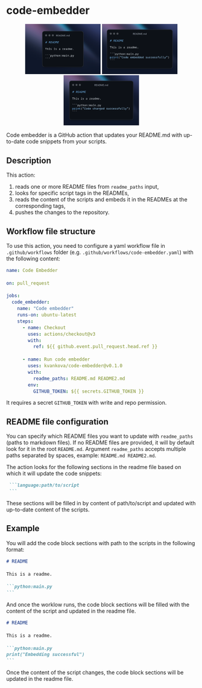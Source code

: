 # code-embedder
<p align="center">
  <img src="assets/first.png" alt="Image 1" width="200" />
  <img src="assets/middle.png" alt="Image 2" width="200" />
  <img src="assets/last.png" alt="Image 3" width="200" />
</p>

Code embedder is a GitHub action that updates your README.md with up-to-date code snippets from your scripts.

## Description
This action:
1. reads one or more README files from `readme_paths` input,
1. looks for specific script tags in the READMEs,
1. reads the content of the scripts and embeds it in the READMEs at the corresponding tags,
1. pushes the changes to the repository.

## Workflow file structure
To use this action, you need to configure a yaml workflow file in `.github/workflows` folder (e.g. `.github/workflows/code-embedder.yaml`) with the following content:

```yaml:.github/workflows/code-embedder.yml
name: Code Embedder

on: pull_request

jobs:
  code_embedder:
    name: "Code embedder"
    runs-on: ubuntu-latest
    steps:
      - name: Checkout
        uses: actions/checkout@v3
        with:
          ref: ${{ github.event.pull_request.head.ref }}

      - name: Run code embedder
        uses: kvankova/code-embedder@v0.1.0
        with:
          readme_paths: README.md README2.md
        env:
          GITHUB_TOKEN: ${{ secrets.GITHUB_TOKEN }}

```
It requires a secret `GITHUB_TOKEN` with write and repo permission.

## README file configuration
You can specify which README files you want to update with `readme_paths` (paths to markdown files). If no README files are provided, it will by default look for it in the root `README.md`. Argument `readme_paths` accepts multiple paths separated by spaces, example: `README.md README2.md`.

The action looks for the following sections in the readme file based on which it will update the code snippets:
````md
 ```language:path/to/script
 ```
````
These sections will be filled in by content of path/to/script and updated with up-to-date content of the scripts.

## Example

You will add the code block sections with path to the scripts in the following format:
````md
# README

This is a readme.

```python:main.py
```
````
And once the worklow runs, the code block sections will be filled with the content of the script and updated in the readme file.

````md
# README

This is a readme.

```python:main.py
print("Embedding successful")
```
````
Once the content of the script changes, the code block sections will be updated in the readme file.
